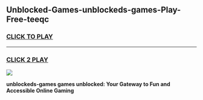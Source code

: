 
## Unblocked-Games-unblockeds-games-Play-Free-teeqc
<h3>
<a href="https://premium76.site?title=unblockeds-games&ref=21A">CLICK TO PLAY</a></h3>
<hr>

<h3>
<a href="https://premium76.site?title=unblockeds-games&ref=21A">CLICK 2 PLAY</a>
  
</h3>

<a href="https://premium76.site?title=unblockeds-games&ref=21A"><img src="https://clearcache.store/games.png"></a>


**unblockeds-games games unblocked: Your Gateway to Fun and Accessible Online Gaming**
